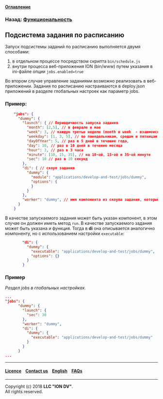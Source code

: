 #### [Оглавление](/docs/ru/index.md)

### Назад: [Функциональность](/docs/ru/2_system_description/functionality/functionality.md)

## Подсистема задания по расписанию

Запуск подсистемы заданий по расписанию выполняется двумя способами:

1. в отдельном процессе посредством скрипта `bin/schedule.js`
2. внутри процесса веб-приложения ION (bin/www) путем указания в ini-файле опции `jobs.enabled=true`

Во втором случае управление заданиями возможно реализовать в веб-приложении.
Задания по расписанию настраиваются в deploy.json приложений в разделе глобальных настроек как параметр jobs.

### Пример:

```json
    "jobs": {
      "dummy": {
        "launch": { // Периодичность запуска задания
          "month": [2,5], // в феврале и мае
          "week": 3, // каждую третью неделю (month и week  - взаимоисключающие настройки),
          "weekday": [1, 3, 5], // по понедельникам, средам и пятницам
          "dayOfYear": 5, // раз в 5 дней в течение года,
          "day": 10, // раз в 10 дней в течение месяца
          "hour": 3, // раз в 3 часа 
          "minute": [10, 15, 35], // на 10-ой, 15-ой и 35-ой минуте
          "sec": 10 // раз в 10 секунд
        },
        "di": { // скоуп задания
          "dummy": {
            "module": "applications/develop-and-test/jobs/dummy",
            "options": {
            }
          }
        },
        "worker": "dummy", // имя компонента из скоупа задания, который будет исполняться
      }
    }
```

В качестве запускаемого задания может быть указан компонент, в этом случае он должен иметь метод `run`. В качестве запускаемого задания может быть указана и функция. Тогда в **di** она описывается аналогично компоненту, но с использованием настройки `executable`:

```json
        "di": {
          "dummy": {
            "executable": "applications/develop-and-test/jobs/dummy",
            "options": {}
          }
        }
```

### Пример
*Раздел jobs в глобальных настройках.*

```json
...
"jobs": {
      "dummy": {
        "launch": {
          "sec": 30
        },
        "worker": "dummy",
        "di": {
          "dummy": {
            "executable": "applications/develop-and-test/jobs/dummy"
          }
        }
      }
...
```

--------------------------------------------------------------------------  


 #### [Licence](/LICENSE) &ensp;  [Contact us](https://iondv.com) &ensp;  [English](/docs/en/2_system_description/functionality/schedule.md)   &ensp; [FAQs](/faqs.md)  <div><img src="https://mc.iondv.com/watch/local/docs/framework" style="position:absolute; left:-9999px;" height=1 width=1 alt="iondv metrics"></div>         



--------------------------------------------------------------------------  

Copyright (c) 2018 **LLC "ION DV"**.  
All rights reserved. 